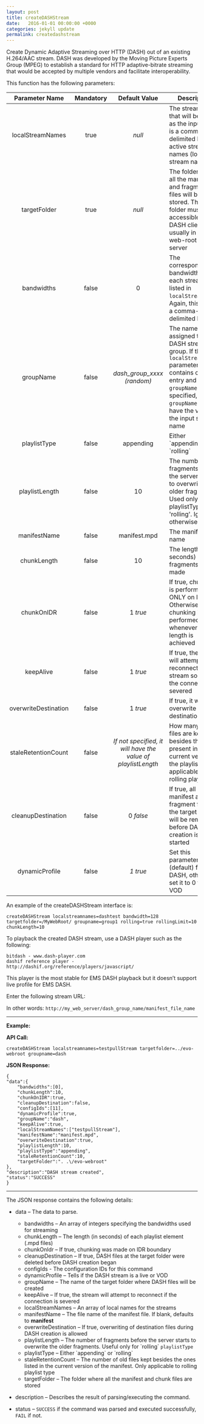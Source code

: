 ```yaml
---
layout: post
title: createDASHStream
date:   2016-01-01 00:00:00 +0000
categories: jekyll update
permalink: createdashstream
---
```


Create Dynamic Adaptive Streaming over HTTP (DASH) out of an existing H.264/AAC stream. DASH was developed by the Moving Picture Experts Group (MPEG) to establish a standard for HTTP adaptive-bitrate streaming that would be accepted by multiple vendors and facilitate interoperability.

This function has the following parameters:

|  **Parameter Name**  | **Mandatory** |            **Default Value**             | **Description**                          |
| :------------------: | :-----------: | :--------------------------------------: | ---------------------------------------- |
|   localStreamNames   |     true      |                  *null*                  | The stream(s) that will be used as the input. This is a comma-delimited list of active stream names (local stream names) |
|     targetFolder     |     true      |                  *null*                  | The folder where all the manifest and fragment files will be stored. This folder must be accessible by the DASH clients. It is usually in the web-root of the server |
|      bandwidths      |     false     |                    0                     | The corresponding bandwidths for each stream listed in `localStreamNames`. Again, this can be a comma-delimited list |
|      groupName       |     false     |       *dash\_group\_xxxx (random)*       | The name assigned to the DASH stream or group. If the `localStreamNames` parameter contains only one entry and `groupName` is not specified, `groupName` will have the value of the input stream name |
|     playlistType     |     false     |                appending                 | Either \`appending\` or \`rolling\`      |
|    playlistLength    |     false     |                    10                    | The number of fragments before the server starts to overwrite the older fragments. Used only when playlistType is 'rolling'. Ignored otherwise |
|     manifestName     |     false     |               manifest.mpd               | The manifest file name                   |
|     chunkLength      |     false     |                    10                    | The length (in seconds) of fragments to be made |
|      chunkOnIDR      |     false     |                 1 *true*                 | If true, chunking is performed ONLY on IDR. Otherwise, chunking is performed whenever chunk length is achieved |
|      keepAlive       |     false     |                 1 *true*                 | If true, the EMS will attempt to reconnect to the stream source if the connection is severed |
| overwriteDestination |     false     |                 1 *true*                 | If true, it will allow overwrite of destination files |
| staleRetentionCount  |     false     | *If not specified, it will have the value of playlistLength* | How many old files are kept besides the ones present in the current version of the playlist. Only applicable for rolling playlists |
|  cleanupDestination  |     false     |                0 *false*                 | If true, all manifest and fragment files in the target folder will be removed before DASH creation is started |
|    dynamicProfile    |     false     |                 *1 true*                 | Set this parameter to 1 (default) for a live DASH, otherwise set it to 0 for a VOD |

An example of the createDASHStream interface is:

``` 
createDASHStream localstreamnames=dashtest bandwidth=128 targetfolder=/MyWebRoot/ groupname=group1 rolling=true rollingLimit=10 chunkLength=10
```

To playback the created DASH stream, use a DASH player such as the following:

``` 
bitdash - www.dash-player.com
dashif reference player - http://dashif.org/reference/players/javascript/
```

This player is the most stable for EMS DASH playback but it doesn’t support live profile for EMS DASH.

Enter the following stream URL:

In other words: `http://my_web_server/dash_group_name/manifest_file_name`

------

**Example:**

**API Call:**

``` 
createDASHStream localstreamnames=testpullStream targetfolder=../evo-webroot groupname=dash
```

**JSON Response:**

``` 
{
"data":{
    "bandwidths":[0],
    "chunkLength":10,
    "chunkOnIDR":true,
    "cleanupDestination":false,
    "configIds":[11],
    "dynamicProfile":true,
    "groupName":"dash",
    "keepAlive":true,
    "localStreamNames":["testpullStream"],
    "manifestName":"manifest.mpd",
    "overwriteDestination":true,
    "playlistLength":10,
    "playlistType":"appending",
    "staleRetentionCount":10,
    "targetFolder":". .\/evo-webroot"
},
"description":"DASH stream created",
"status":"SUCCESS"
}
```

------

The JSON response contains the following details:

- data – The data to parse.
  - bandwidths – An array of integers specifying the bandwidths used for streaming
  - chunkLength – The length (in seconds) of each playlist element (.mpd files)
  - chunkOnIdr – If true, chunking was made on IDR boundary
  - cleanupDestination – If true, DASH files at the target folder were deleted before DASH creation began
  - configIds - The configuration IDs for this command
  - dynamicProfile – Tells if the DASH stream is a live or VOD
  - groupName – The name of the target folder where DASH files will be created
  - keepAlive – If true, the stream will attempt to reconnect if the connection is severed
  - localStreamNames – An array of local names for the streams
  - manifestName – The file name of the manifest file. If blank, defaults to **manifest**
  - overwriteDestination – If true, overwriting of destination files during DASH creation is allowed
  - playlistLength – The number of fragments before the server starts to overwrite the older fragments. Useful only for \`rolling\` `playlistType`
  - playlistType – Either \`appending\` or \`rolling\`
  - staleRetentionCount – The number of old files kept besides the ones listed in the current version of the manifest. Only applicable to rolling playlist type
  - targetFolder – The folder where all the manifest and chunk files are stored


- description – Describes the result of parsing/executing the command.
- status – `SUCCESS` if the command was parsed and executed successfully, `FAIL` if not.